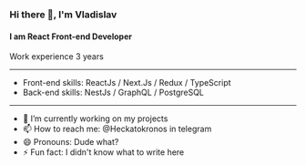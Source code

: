 ### Hi there 👋, I'm Vladislav
#### I am React Front-end Developer
Work experience 3 years
_____________________________________________________________
- Front-end skills: ReactJs / Next.Js / Redux / TypeScript
- Back-end skills: NestJs / GraphQL / PostgreSQL
_____________________________________________________________
- 🔭 I’m currently working on my projects 
- 📫 How to reach me: @Heckatokronos in telegram 
- 😄 Pronouns: Dude what? 
- ⚡ Fun fact: I didn't know what to write here 

